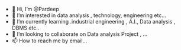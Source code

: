 - 👋 Hi, I’m @Pardeep
- 👀 I’m interested in data analysis , technology, engineering etc...
- 🌱 I’m currently learning .industrial engineering , A.I., Data analysis , DBMS etc..
- 💞️ I’m looking to collaborate on Data analysis Project , ...
- 📫 How to reach me by email...

<!---
Pardeepnitj/Pardeepnitj is a ✨ special ✨ repository because its `README.md` (this file) appears on your GitHub profile.
You can click the Preview link to take a look at your changes.
--->
